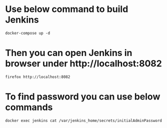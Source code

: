 # Use below command to build Jenkins
`docker-compose up -d`

# Then you can open Jenkins in browser under http://localhost:8082
`firefox http://localhost:8082`

# To find password you can use below commands
`docker exec jenkins cat /var/jenkins_home/secrets/initialAdminPassword`